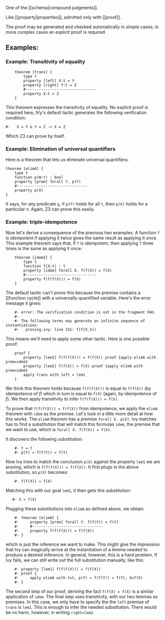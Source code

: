One of the [[schema|compound judgments]].

Like [[property|properties]], admitted only with [[proof]].

The proof may be generated and checked automatically in simple cases; in more complex cases an explicit proof is required.

## Examples:

### Example: Transitivity of equality
```
    theorem [trans] {
        type t
        property [left] X:t = Y
        property [right] Y:t = Z
        #--------------------------------
        property X:t = Z
    }
```

This theorem expresses the transitivity of equality. No explicit proof is required here, IVy's default tactic generates the following verification condition:

```
#-   X = Y & Y = Z -> X = Z
```

Which Z3 can prove by itself.

### Example: Elimination of universal quantifiers

Here is a theorem that lets us eliminate universal quantifiers:

    theorem [elimA] {
        type t
        function p(W:t) : bool
        property [prem] forall Y. p(Y)
        #--------------------------------
        property p(X)
    }

It says, for any predicate `p`, if `p(Y)` holds for all `Y`, then `p(X)` holds for a particular `X`. Again, Z3 can prove this easily.


### Example: triple-idempotence

Now let's derive a consequence of the previous two examples. A function `f` is *idempotent* if applying it twice gives the same result as applying it once. This example theorem says that, if `f` is idempotent, then applying `f` three times is the same as applying it once:

```
    theorem [idem2] {
        type t
        function f(X:t) : t
        property [idem] forall X. f(f(X)) = f(X)
        #--------------------------------
        property f(f(f(X))) = f(X)
    }
```


The default tactic can't prove this because the premise contains a [[function cycle]] with a universally quantified variable. Here's the error message it gives:

```
    #- error: The verification condition is not in the fragment FAU.
    #-
    #- The following terms may generate an infinite sequence of instantiations:
    #-   proving.ivy: line 331: f(f(X_h))
```

This means we'll need to apply some other tactic. Here is one possible proof:
```
    proof {
        property [lem1] f(f(f(X))) = f(f(X)) proof {apply elimA with prem=idem}
        property [lem2] f(f(X)) = f(X) proof {apply elimA with prem=idem}
        apply trans with left = lem1
    }
```

We think this theorem holds because `f(f(f(X)))` is equal to `f(f(X))`
(by idempotence of *f*) which in turn is equal to `f(X)` (again, by
idempotence of *f*). We then apply transitivity to infer `f(f(f(X))) = f(X)`.

To prove that `f(f(f(X))) = f(f(X))` from idempotence, we apply the `elimA` theorem with `idem` as the premise. Let's look in a little more detail at how this works. The `elimA` theorem has a premise `forall X. p(X)`. Ivy matches has to find a substitution that will match this formulas `idem`, the premise that we want to use, which is `forall X. f(f(X)) = f(X)`.

It discovers the following substitution:

```
    #- t = t
    #- p(Y) = f(f(Y)) = f(Y)
```
    
 Now Ivy tries to match the conclusion `p(X)` against the property `lem1` we are proving, which  is `f(f(f(X))) = f(f(X))`. It first plugs in the above substitution, so `p(X)` becomes:

```
    #- f(f(X)) = f(X)
```

 Matching this with our goal `lem1`, it then gets this substitution:

```
   #- X = f(X)
```

Plugging these substitutions into `elimA` as defined above, we obtain:

```
    #- theorem [elimA] {
    #-     property [prem] forall Y. f(f(Y)) = f(Y)
    #-     #--------------------------------
    #-     property f(f(f(X))) = f(f(X))
    #- }
```

which is just the inference we want to make. This might give the impression that Ivy can magically arrive at the instantiation of a lemma needed to produce a desired inference. In general, however, this is a hard problem. If Ivy fails, we can still write out the full substitution manually, like this:

```
    #- property [lem1] f(f(f(X))) = f(f(X))
    #- proof {
    #-     apply elimA with t=t, p(Y) = f(f(Y)) = f(Y), X=f(X)
    #- }
```

The second step of our proof, deriving the fact `f(f(X) = f(X)` is a similar application of `idem`.  The final step uses transitivity, with our two lemmas as premises. In this case, we only have to specify the the `left` premise of `trans` is `lem1`. This is enough to infer the needed substitution.  There would be no harm, however, in writing `right=lem2`.
